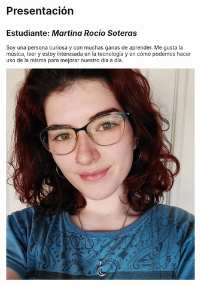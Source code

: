 # Presentación

## **Estudiante:** *Martina Rocío Soteras*

Soy una persona curiosa y con muchas ganas de aprender. Me gusta la música, leer y estoy interesada en la tecnología y en cómo podemos hacer uso de la misma para mejorar nuestro día a día.
 

![mi foto](Fotopdep.jpeg)